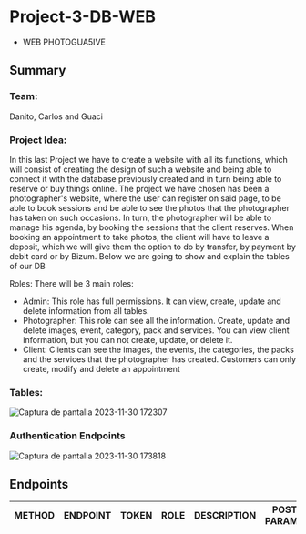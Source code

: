 # Project-3-DB-WEB
- WEB PHOTOGUA5IVE
  
## Summary

### Team:
Danito, Carlos and Guaci 

### Project Idea:
In this last Project we have to create a website with all its functions, which will consist of creating the design of such a website and being able to connect it with the database previously created and in turn being able to reserve or buy things online.
The project we have chosen has been a photographer's website, where the user can register on said page, to be able to book sessions and be able to see the photos that the photographer has taken on such occasions. In turn, the photographer will be able to manage his agenda, by booking the sessions that the client reserves.
When booking an appointment to take photos, the client will have to leave a deposit, which we will give them the option to do by transfer, by payment by debit card or by Bizum.
Below we are going to show and explain the tables of our DB

Roles: There will be 3 main roles:
- Admin: This role has full permissions. It can view, create, update and delete information from all tables.
- Photographer: This role can see all the information. Create, update and delete images, event, category, pack and services. You can view client information, but you can not create, update, or delete it.
- Client: Clients can see the images, the events, the categories, the packs and the services that the photographer has created. Customers can only create, modify and delete an appointment
  
### Tables:
![Captura de pantalla 2023-11-30 172307](https://github.com/PhotoGua5ive/Project-3-DB/assets/134494931/473fdb07-329c-4475-ac96-9586392110c1)

### Authentication Endpoints
![Captura de pantalla 2023-11-30 173818](https://github.com/PhotoGua5ive/Project-3-DB/assets/134494931/11ce053c-747e-469c-ae0c-0de855cb1ba9)


## Endpoints

METHOD | ENDPOINT         | TOKEN | ROLE | DESCRIPTION        | POST PARAMS                               | RETURNS
-------|------------------|-------|------|--------------------|-------------------------------------------|--------------------
